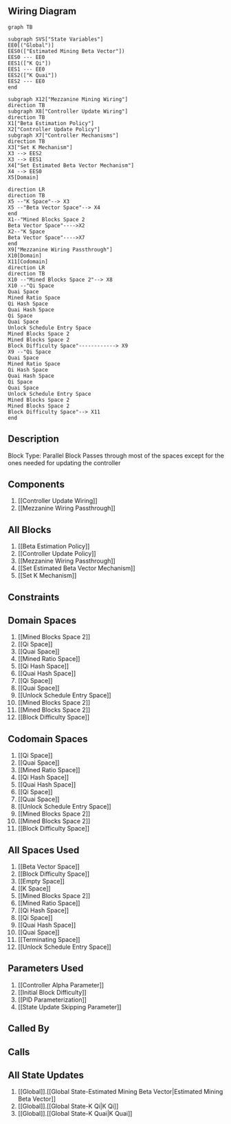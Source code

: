 ## Wiring Diagram

```mermaid
graph TB

subgraph SVS["State Variables"]
EE0[("Global")]
EES0(["Estimated Mining Beta Vector"])
EES0 --- EE0
EES1(["K Qi"])
EES1 --- EE0
EES2(["K Quai"])
EES2 --- EE0
end

subgraph X12["Mezzanine Mining Wiring"]
direction TB
subgraph X8["Controller Update Wiring"]
direction TB
X1["Beta Estimation Policy"]
X2["Controller Update Policy"]
subgraph X7["Controller Mechanisms"]
direction TB
X3["Set K Mechanism"]
X3 --> EES2
X3 --> EES1
X4["Set Estimated Beta Vector Mechanism"]
X4 --> EES0
X5[Domain]

direction LR
direction TB
X5 --"K Space"--> X3
X5 --"Beta Vector Space"--> X4
end
X1--"Mined Blocks Space 2
Beta Vector Space"---->X2
X2--"K Space
Beta Vector Space"---->X7
end
X9["Mezzanine Wiring Passthrough"]
X10[Domain]
X11[Codomain]
direction LR
direction TB
X10 --"Mined Blocks Space 2"--> X8
X10 --"Qi Space
Quai Space
Mined Ratio Space
Qi Hash Space
Quai Hash Space
Qi Space
Quai Space
Unlock Schedule Entry Space
Mined Blocks Space 2
Mined Blocks Space 2
Block Difficulty Space"------------> X9
X9 --"Qi Space
Quai Space
Mined Ratio Space
Qi Hash Space
Quai Hash Space
Qi Space
Quai Space
Unlock Schedule Entry Space
Mined Blocks Space 2
Mined Blocks Space 2
Block Difficulty Space"--> X11
end
```

## Description

Block Type: Parallel Block
Passes through most of the spaces except for the ones needed for updating the controller
## Components
1. [[Controller Update Wiring]]
2. [[Mezzanine Wiring Passthrough]]

## All Blocks
1. [[Beta Estimation Policy]]
2. [[Controller Update Policy]]
3. [[Mezzanine Wiring Passthrough]]
4. [[Set Estimated Beta Vector Mechanism]]
5. [[Set K Mechanism]]

## Constraints

## Domain Spaces
1. [[Mined Blocks Space 2]]
2. [[Qi Space]]
3. [[Quai Space]]
4. [[Mined Ratio Space]]
5. [[Qi Hash Space]]
6. [[Quai Hash Space]]
7. [[Qi Space]]
8. [[Quai Space]]
9. [[Unlock Schedule Entry Space]]
10. [[Mined Blocks Space 2]]
11. [[Mined Blocks Space 2]]
12. [[Block Difficulty Space]]

## Codomain Spaces
1. [[Qi Space]]
2. [[Quai Space]]
3. [[Mined Ratio Space]]
4. [[Qi Hash Space]]
5. [[Quai Hash Space]]
6. [[Qi Space]]
7. [[Quai Space]]
8. [[Unlock Schedule Entry Space]]
9. [[Mined Blocks Space 2]]
10. [[Mined Blocks Space 2]]
11. [[Block Difficulty Space]]

## All Spaces Used
1. [[Beta Vector Space]]
2. [[Block Difficulty Space]]
3. [[Empty Space]]
4. [[K Space]]
5. [[Mined Blocks Space 2]]
6. [[Mined Ratio Space]]
7. [[Qi Hash Space]]
8. [[Qi Space]]
9. [[Quai Hash Space]]
10. [[Quai Space]]
11. [[Terminating Space]]
12. [[Unlock Schedule Entry Space]]

## Parameters Used
1. [[Controller Alpha Parameter]]
2. [[Initial Block Difficulty]]
3. [[PID Parameterization]]
4. [[State Update Skipping Parameter]]

## Called By

## Calls

## All State Updates
1. [[Global]].[[Global State-Estimated Mining Beta Vector|Estimated Mining Beta Vector]]
2. [[Global]].[[Global State-K Qi|K Qi]]
3. [[Global]].[[Global State-K Quai|K Quai]]

